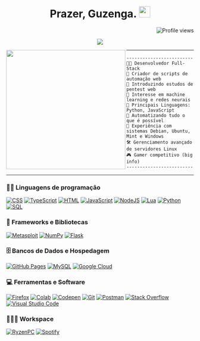 <h1 align="center">
Prazer, Guzenga.
  <img src="https://media.giphy.com/media/ctnT4UKMJrXtY3NVRT/giphy.gif" width="30"></h1>
 <img src="https://gpvc.arturio.dev/I-am-vishalmaurya" alt="Profile views" align='right'/> <a href="https://github.com/I-am-vishalmaurya/I-am-vishalmaurya/"> </a> 
<br/>

<p align="center">
  <a href="https://github.com/DenverCoder1/readme-typing-svg"><img src="https://readme-typing-svg.herokuapp.com?lines=Cursando+Ciência+da+Computação;Desenvolvedor+Full+Stack;Freelancer;Pentester+Iniciante;&center=true&width=380&height=45"></a>
</p>

<img align="left" src="https://i.imgur.com/JaW2Bt3.png" alt="" width="320" />
<hr>

```
-------------------------
👨‍💻 Desenvolvedor Full-Stack
🤖 Criador de scripts de automação web
📝 Introduzindo estudos de pentest web
🔭 Interesse em machine learning e redes neurais
🌟 Principais Linguagens: Python, JavaScript
🚩 Automatizando tudo o que é possível
🐧 Experiência com sistemas Debian, Ubuntu, Mint e Windows
🛠️ Gerenciamento avançado de servidores Linux
🎮 Gamer competitivo (big info)
-------------------------
```
<hr>


### 👨‍💻 Linguagens de programação

<p> 
    <a href="https://github.com/search?q=user%3ADenverCoder1+is%3Arepo+language%3Acss"><img alt="CSS" src="https://img.shields.io/badge/CSS%20-%2311114E.svg?logo=css3&logoColor=white"></a>
    <a href="#"><img alt="TypeScript" src="https://img.shields.io/badge/typescript%20-%231572B6.svg?logo=typescript&logoColor=white"></a>
    <a href="https://github.com/search?q=user%3ADenverCoder1+is%3Arepo+language%3Ahtml"><img alt="HTML" src="https://img.shields.io/badge/HTML%20-%23E34F26.svg?logo=html5&logoColor=white"></a>
    <a href="https://github.com/search?q=user%3ADenverCoder1+is%3Arepo+language%3Ajavascript"><img alt="JavaScript" src="https://img.shields.io/badge/JavaScript%20-%23F7DF1E.svg?logo=javascript&logoColor=black"></a>
    <a href="https://github.com/search?q=user%3ADenverCoder1+is%3Arepo+language%3Ajavascript"><img alt="NodeJS" src="https://img.shields.io/badge/Node.js%20-%2343853D.svg?logo=node.js&logoColor=white"></a>
    <a href="https://github.com/search?q=user%3ADenverCoder1+is%3Arepo+language%3Aphp"><img alt="Lua" src="https://img.shields.io/badge/Lua-%23777BB4.svg?logo=lua&logoColor=white"></a>
    <a href="https://github.com/search?q=user%3ADenverCoder1+is%3Arepo+language%3Apython"><img alt="Python" src="https://img.shields.io/badge/Python%20-%2314354C.svg?logo=python&logoColor=white"></a>
    <a href="https://github.com/search?q=user%3ADenverCoder1+is%3Arepo+language%3Asql"><img alt="SQL" src="https://img.shields.io/badge/SQL%20-%23025E8C.svg?logo=amazon-dynamodb&logoColor=white"></a>
<p>
  
### 🧰 Frameworks e Bibliotecas

<p>
    <a href="#"><img alt="Metasploit" src="https://img.shields.io/badge/Metasploit%20-%23D00000.svg?logo=metasploit&logoColor=white"></a>
    <a href="#"><img alt="NumPy" src="https://img.shields.io/badge/Numpy%20-%23013243.svg?logo=numpy&logoColor=white"></a>
    <a href="#"><img alt="Flask" src="https://img.shields.io/badge/Flask%20-%23150458.svg?logo=flask&logoColor=white"></a>
</p>

### 🗄️ Bancos de Dados e Hospedagem

<p>
    <a href="#"><img alt="GitHub Pages" src="https://img.shields.io/badge/GitHub%20Pages-%23327FC7.svg?logo=github&logoColor=white"></a>
    <a href="#"><img alt="MySQL" src ="https://img.shields.io/badge/MySQL-%2300000F.svg?logo=MYSQL&logoColor=white"></a>
    <a href="#"><img alt="Google Cloud" src ="https://img.shields.io/badge/Google%20Cloud-%23316192.svg?logo=googlecloud&logoColor=white"></a>
</p>

### 💻 Ferramentas e Software

<p>
    <a href="#"><img alt="Firefox" src="https://img.shields.io/badge/Firefox-A020F0?logo=firefox&logoColor=orange"></a>
    <a href="#"><img alt="Colab" src="https://img.shields.io/badge/Colab-00b56a.svg?logo=google-colab&logoColor=white"></a>
    <a href="#"><img alt="Codepen" src="https://img.shields.io/badge/Codepen-000000.svg?logo=codepen&logoColor=white"></a>
    <a href="#"><img alt="Git" src="https://img.shields.io/badge/Git%20-%23F05033.svg?logo=git&logoColor=white"></a>
    <a href="#"><img alt="Postman" src="https://img.shields.io/badge/Postman-FF6C37?logo=postman&logoColor=white"></a>
    <a href="#"><img alt="Stack Overflow" src="https://img.shields.io/badge/-Stack%20Overflow-FE7A16?logo=stack-overflow&logoColor=white"></a>
    <a href="#"><img alt="Visual Studio Code" src="https://img.shields.io/badge/Visual%20Studio%20Code-0078d7.svg?logo=visual-studio-code&logoColor=white"></a>
</p>

### 👨🏽‍💻 Workspace
<p>
    <a href="#"><img alt="RyzenPC" src="https://img.shields.io/badge/Linux-Desktop_Ryzen-999999?style=for-the-badge&logo=linux&logoColor=white"></a>
    <a href="#"><img alt="Spotify" src="https://img.shields.io/badge/Spotify-1ED760?&style=for-the-badge&logo=spotify&logoColor=white"></a>
</p>
